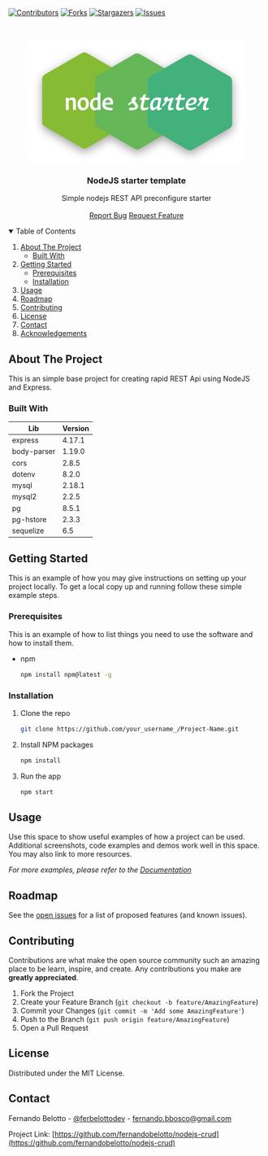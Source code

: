 [![Contributors][contributors-shield]][contributors-url]
[![Forks][forks-shield]][forks-url]
[![Stargazers][stars-shield]][stars-url]
[![Issues][issues-shield]][issues-url]

<br />

<p align="center">
  <img src="logo.png" alt="Logo">

  <h3 align="center">NodeJS starter template</h3>

  <p align="center">
    Simple nodejs REST API preconfigure starter
    <br />
    <br />
    <a href="https://github.com/fernandobelotto/nodejs-crud/issues">Report Bug</a>
    <a href="https://github.com/fernandobelotto/nodejs-crud/issues">Request Feature</a>
  </p>
</p>

<details open="open">
  <summary>Table of Contents</summary>
  <ol>
    <li>
      <a href="#about-the-project">About The Project</a>
      <ul>
        <li><a href="#built-with">Built With</a></li>
      </ul>
    </li>
    <li>
      <a href="#getting-started">Getting Started</a>
      <ul>
        <li><a href="#prerequisites">Prerequisites</a></li>
        <li><a href="#installation">Installation</a></li>
      </ul>
    </li>
    <li><a href="#usage">Usage</a></li>
    <li><a href="#roadmap">Roadmap</a></li>
    <li><a href="#contributing">Contributing</a></li>
    <li><a href="#license">License</a></li>
    <li><a href="#contact">Contact</a></li>
    <li><a href="#acknowledgements">Acknowledgements</a></li>
  </ol>
</details>

## About The Project

This is an simple base project for creating rapid REST Api using NodeJS and Express.

### Built With

| Lib         | Version |
| ----------- | ------- |
| express     | 4.17.1  |
| body-parser | 1.19.0  |
| cors        | 2.8.5   |
| dotenv      | 8.2.0   |
| mysql       | 2.18.1  |
| mysql2      | 2.2.5   |
| pg          | 8.5.1   |
| pg-hstore   | 2.3.3   |
| sequelize   | 6.5     |

## Getting Started

This is an example of how you may give instructions on setting up your project locally.
To get a local copy up and running follow these simple example steps.

### Prerequisites

This is an example of how to list things you need to use the software and how to install them.

- npm

  ```sh
  npm install npm@latest -g
  ```

### Installation

1. Clone the repo

   ```sh
   git clone https://github.com/your_username_/Project-Name.git
   ```

2. Install NPM packages

   ```sh
   npm install
   ```

3. Run the app

   ```sh
   npm start
   ```

## Usage

Use this space to show useful examples of how a project can be used. Additional screenshots, code examples and demos work well in this space. You may also link to more resources.

_For more examples, please refer to the [Documentation](https://example.com)_

## Roadmap

See the [open issues](https://github.com/fernandobelotto/nodejs-crud/issues) for a list of proposed features (and known issues).

## Contributing

Contributions are what make the open source community such an amazing place to be learn, inspire, and create. Any contributions you make are **greatly appreciated**.

1. Fork the Project
2. Create your Feature Branch (`git checkout -b feature/AmazingFeature`)
3. Commit your Changes (`git commit -m 'Add some AmazingFeature'`)
4. Push to the Branch (`git push origin feature/AmazingFeature`)
5. Open a Pull Request

## License

Distributed under the MIT License.

## Contact

Fernando Belotto - [@ferbelottodev](https://twitter.com/ferbelottodev) - fernando.bbosco@gmail.com

Project Link: [https://github.com/fernandobelotto/nodejs-crud](https://github.com/fernandobelotto/nodejs-crud)

[contributors-shield]: https://img.shields.io/github/contributors/fernandobelotto/nodejs-crud.svg?style=for-the-badge
[contributors-url]: https://github.com/fernandobelotto/nodejs-crud/graphs/contributors
[forks-shield]: https://img.shields.io/github/forks/fernandobelotto/nodejs-crud.svg?style=for-the-badge
[forks-url]: https://github.com/fernandobelotto/nodejs-crud/network/members
[stars-shield]: https://img.shields.io/github/stars/fernandobelotto/nodejs-crud.svg?style=for-the-badge
[stars-url]: https://github.com/fernandobelotto/nodejs-crud/stargazers
[issues-shield]: https://img.shields.io/github/issues/fernandobelotto/nodejs-crud.svg?style=for-the-badge
[issues-url]: https://github.com/fernandobelotto/nodejs-crud/issues
